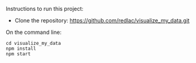 Instructions to run this project:

- Clone the repository: https://github.com/redlac/visualize_my_data.git

On the command line:
```shell
cd visualize_my_data
npm install
npm start
```

